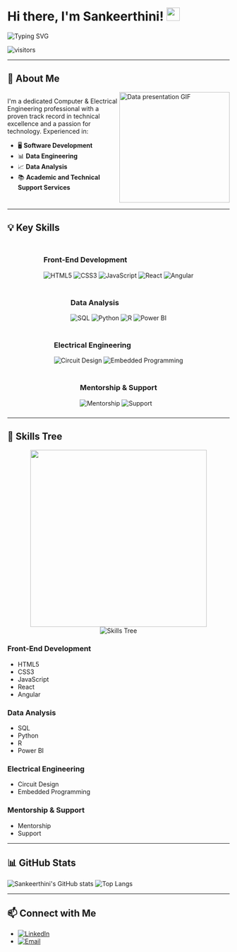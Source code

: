 # Hi there, I'm Sankeerthini! <img src="https://media.giphy.com/media/hvRJCLFzcasrR4ia7z/giphy.gif" width="30">

![Typing SVG](https://readme-typing-svg.demolab.com?font=Fira+Code&size=24&pause=1000&color=F75C7E&center=true&width=435&lines=Software+Developer;Data+Engineer;Data+Analyst;Tech+Enthusiast)

![visitors](https://visitor-badge.glitch.me/badge?page_id=yourusername.yourusername)

---

## 🔧 About Me

<div style="display: flex; align-items: center;">
  <div style="flex: 1;">
    I'm a dedicated Computer & Electrical Engineering professional with a proven track record in technical excellence and a passion for technology. Experienced in:
    <ul>
      <li>🖥️ <strong>Software Development</strong></li>
      <li>📊 <strong>Data Engineering</strong></li>
      <li>📈 <strong>Data Analysis</strong></li>
      <li>📚 <strong>Academic and Technical Support Services</strong></li>
    </ul>
  </div>
  <div>
    <img src="https://media.giphy.com/media/3o7aCUtKLOsmRsK3Sc/giphy.gif" width="250" alt="Data presentation GIF">
  </div>
</div>

---

## 💡 Key Skills

<div style="display: flex; justify-content: center; flex-wrap: wrap;">
  <div style="margin: 10px;">
    <h3>Front-End Development</h3>
    <img src="https://img.shields.io/badge/HTML5-E34F26?style=for-the-badge&logo=html5&logoColor=white" alt="HTML5">
    <img src="https://img.shields.io/badge/CSS3-1572B6?style=for-the-badge&logo=css3&logoColor=white" alt="CSS3">
    <img src="https://img.shields.io/badge/JavaScript-F7DF1E?style=for-the-badge&logo=javascript&logoColor=black" alt="JavaScript">
    <img src="https://img.shields.io/badge/React-61DAFB?style=for-the-badge&logo=react&logoColor=black" alt="React">
    <img src="https://img.shields.io/badge/Angular-DD0031?style=for-the-badge&logo=angular&logoColor=white" alt="Angular">
  </div>
  <div style="margin: 10px;">
    <h3>Data Analysis</h3>
    <img src="https://img.shields.io/badge/SQL-336791?style=for-the-badge&logo=postgresql&logoColor=white" alt="SQL">
    <img src="https://img.shields.io/badge/Python-3776AB?style=for-the-badge&logo=python&logoColor=white" alt="Python">
    <img src="https://img.shields.io/badge/R-276DC3?style=for-the-badge&logo=r&logoColor=white" alt="R">
    <img src="https://img.shields.io/badge/Power%20BI-F2C811?style=for-the-badge&logo=power-bi&logoColor=black" alt="Power BI">
  </div>
  <div style="margin: 10px;">
    <h3>Electrical Engineering</h3>
    <img src="https://img.shields.io/badge/Circuit%20Design-BDB76B?style=for-the-badge&logo=arduino&logoColor=black" alt="Circuit Design">
    <img src="https://img.shields.io/badge/Embedded%20Programming-007ACC?style=for-the-badge&logo=c%2B%2B&logoColor=white" alt="Embedded Programming">
  </div>
  <div style="margin: 10px;">
    <h3>Mentorship & Support</h3>
    <img src="https://img.shields.io/badge/Mentorship-FFD700?style=for-the-badge&logo=knowledgebase&logoColor=black" alt="Mentorship">
    <img src="https://img.shields.io/badge/Support-2E8B57?style=for-the-badge&logo=helpdesk&logoColor=white" alt="Support">
  </div>
</div>

---

## 🌲 Skills Tree

<div align="center">
  <img src="https://media.giphy.com/media/l0MYt5jPR6QX5pnqM/giphy.gif" width="400">
  <div style="position: relative;">
    <img src="https://yourimageurl.com/skillstree.png" alt="Skills Tree" usemap="#skillsmap">
    <map name="skillsmap">
      <area shape="rect" coords="34,44,270,350" alt="Front-End Development" href="#frontend">
      <area shape="rect" coords="290,172,333,250" alt="Data Analysis" href="#dataanalysis">
      <area shape="rect" coords="337,300,444,400" alt="Electrical Engineering" href="#electricalengineering">
      <area shape="rect" coords="450,350,600,500" alt="Mentorship & Support" href="#mentorshipsupport">
    </map>
  </div>
</div>

<a name="frontend"></a>
### Front-End Development
- HTML5
- CSS3
- JavaScript
- React
- Angular

<a name="dataanalysis"></a>
### Data Analysis
- SQL
- Python
- R
- Power BI

<a name="electricalengineering"></a>
### Electrical Engineering
- Circuit Design
- Embedded Programming

<a name="mentorshipsupport"></a>
### Mentorship & Support
- Mentorship
- Support

---

## 📊 GitHub Stats

![Sankeerthini's GitHub stats](https://github-readme-stats.vercel.app/api?username=yourusername&show_icons=true&theme=radical)
![Top Langs](https://github-readme-stats.vercel.app/api/top-langs/?username=yourusername&layout=compact&theme=radical)

---

## 📫 Connect with Me

- [![LinkedIn](https://img.shields.io/badge/LinkedIn-blue?style=flat&logo=linkedin)](https://www.linkedin.com/in/sankeerthini-d) 
- [![Email](https://img.shields.io/badge/Email-D14836?style=flat&logo=gmail&logoColor=white)](mailto:sankeerthini@gmail.com)
